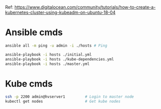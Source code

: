 Ref:
https://www.digitalocean.com/community/tutorials/how-to-create-a-kubernetes-cluster-using-kubeadm-on-ubuntu-18-04

# Ansible cmds
```bash
ansible all -m ping -u admin -i ./hosts # Ping

ansible-playbook -i hosts ./initial.yml
ansible-playbook -i hosts ./kube-dependencies.yml
ansible-playbook -i hosts ./master.yml
```

# Kube cmds
```bash
ssh -p 2200 admin@hvserver1         # Login to master node
kubectl get nodes                   # Get kube nodes
```